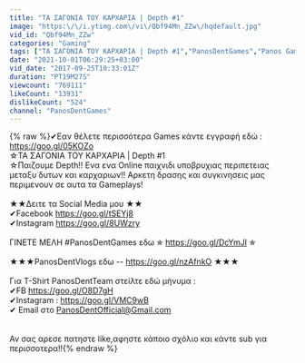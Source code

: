 ```yaml
---
title: "ΤΑ ΣΑΓΟΝΙΑ ΤΟΥ ΚΑΡΧΑΡΙΑ | Depth #1"
image: "https:\/\/i.ytimg.com\/vi\/Qbf94Mn_ZZw\/hqdefault.jpg"
vid_id: "Qbf94Mn_ZZw"
categories: "Gaming"
tags: ["ΤΑ ΣΑΓΟΝΙΑ ΤΟΥ ΚΑΡΧΑΡΙΑ | Depth #1","PanosDentGames","Panos Games"]
date: "2021-10-01T06:29:25+03:00"
vid_date: "2017-09-25T10:33:01Z"
duration: "PT19M27S"
viewcount: "769111"
likeCount: "13931"
dislikeCount: "524"
channel: "PanosDentGames"
---
```

{% raw %}✔Εαν θέλετε περισσότερα Games κάντε εγγραφή εδώ : <a rel="nofollow" target="blank" href="https://goo.gl/05KOZo">https://goo.gl/05KOZo</a><br />☆ΤΑ ΣΑΓΟΝΙΑ ΤΟΥ ΚΑΡΧΑΡΙΑ | Depth #1 <br />☆Παιζουμε Depth!! Ενα ενα Online παιχνιδι υποβρυχιας περιπετειας μεταξυ δυτων και καρχαριων!! Αρκετη δρασης και συγκινησεις μας περιμενουν σε αυτα τα Gameplays! <br /><br />★★Δειτε τα Social Media μου ★★<br />✔Facebook <a rel="nofollow" target="blank" href="https://goo.gl/tSEYj8">https://goo.gl/tSEYj8</a><br />✔Instagram <a rel="nofollow" target="blank" href="https://goo.gl/8UWzry">https://goo.gl/8UWzry</a><br /><br />ΓΙΝΕΤΕ ΜΕΛΗ #PanosDentGames εδω ✯ <a rel="nofollow" target="blank" href="https://goo.gl/DcYmJl">https://goo.gl/DcYmJl</a> ✯<br /><br />★★★PanosDentVlogs εδω --  <a rel="nofollow" target="blank" href="https://goo.gl/nzAfnkΟ">https://goo.gl/nzAfnkΟ</a> ★★★<br /><br />Για T-Shirt PanosDentTeam στείλτε εδώ μήνυμα :<br />✔FB <a rel="nofollow" target="blank" href="https://goo.gl/O8D7gH">https://goo.gl/O8D7gH</a><br />✔Instagram : <a rel="nofollow" target="blank" href="https://goo.gl/VMC9wB">https://goo.gl/VMC9wB</a><br />✔ Εmail στο PanosDentOfficial@Gmail.com <br /><br /><br />Αν σας αρεσε πατηστε like,αφηστε κάποιο σχόλιο και κάντε sub για περισσοτερα!!{% endraw %}
